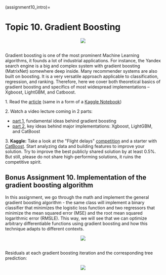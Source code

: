 (assignment10_intro)=

# Topic 10. Gradient Boosting 

<div align="center">
<img src="../../_static/img/topic10-teaser.jpeg" /> 
</div>
<br> 

Gradient boosting is one of the most prominent Machine Learning algorithms, it founds a lot of industrial applications. For instance, the Yandex search engine is a big and complex system with gradient boosting (MatrixNet) somewhere deep inside. Many recommender systems are also built on boosting. It is a very versatile approach applicable to classification, regression, and ranking. Therefore, here we cover both theoretical basics of gradient boosting and specifics of most widespread implementations – Xgboost, LightGBM, and Catboost.

1\. Read the [article](https://mlcourse.ai/articles/topic10-boosting/) (same in a form of a [Kaggle Notebook](https://www.kaggle.com/kashnitsky/topic-10-gradient-boosting))

2\. Watch a video lecture coming in 2 parts:

 - [part 1](https://youtu.be/g0ZOtzZqdqk), fundamental ideas behind gradient boosting
 - [part 2](https://youtu.be/V5158Oug4W8), key ideas behind major implementations: Xgboost, LightGBM, and CatBoost
 
3\. **Kaggle:** Take a look at the "Flight delays" [competition](https://www.kaggle.com/c/flight-delays-fall-2018) and a starter with [CatBoost](https://www.kaggle.com/kashnitsky/mlcourse-ai-fall-2019-catboost-starter-with-gpu). Start analyzing data and building features to improve your solution. Try to improve the best publicly shared solution by at least 0.5%. But still, please do not share high-performing solutions, it ruins the competitive spirit.
 
## Bonus Assignment 10. Implementation of the gradient boosting algorithm

In this assignment, we go through the math and implement the general gradient boosting algorithm - the same class will implement a binary classifier that minimizes the logistic loss function and two regressors that minimize the mean squared error (MSE) and the root mean squared logarithmic error (RMSLE). This way, we will see that we can optimize arbitrary differentiable functions using gradient boosting and how this technique adapts to different contexts.

<div align="center">
<img src="../../_static/img/assignment10_teaser_math.png" /> 
</div>
<br>

Residuals at each gradient boosting iteration and the corresponding tree prediction:

<div align="center">
<img src="../../_static/img/assignment10_teaser_residuals.png" /> 
</div>
<br>